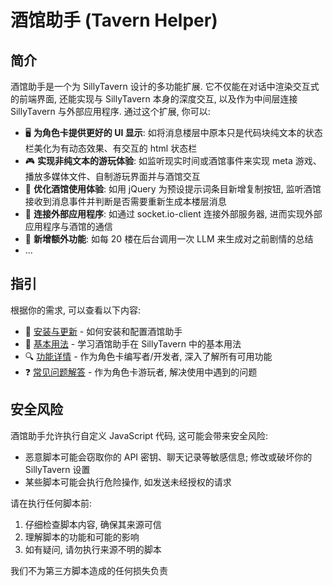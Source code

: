 # 酒馆助手 (Tavern Helper)

## 简介

酒馆助手是一个为 SillyTavern 设计的多功能扩展. 它不仅能在对话中渲染交互式的前端界面, 还能实现与 SillyTavern 本身的深度交互, 以及作为中间层连接 SillyTavern 与外部应用程序. 通过这个扩展, 你可以:

- 🖥️ **为角色卡提供更好的 UI 显示**: 如将消息楼层中原本只是代码块纯文本的状态栏美化为有动态效果、有交互的 html 状态栏
- 🎮 **实现非纯文本的游玩体验**: 如监听现实时间或酒馆事件来实现 meta 游戏、播放多媒体文件、自制游玩界面并与酒馆交互
- 🔧 **优化酒馆使用体验**: 如用 jQuery 为预设提示词条目新增复制按钮, 监听酒馆接收到消息事件并判断是否需要重新生成本楼层消息
- 🔌 **连接外部应用程序**: 如通过 socket.io-client 连接外部服务器, 进而实现外部应用程序与酒馆的通信
- 🎁 **新增额外功能**: 如每 20 楼在后台调用一次 LLM 来生成对之前剧情的总结
- ...

## 指引

根据你的需求, 可以查看以下内容:

- 💾 [安装与更新](./安装与更新) - 如何安装和配置酒馆助手
- 📖 [基本用法](../基本用法/渲染器) - 学习酒馆助手在 SillyTavern 中的基本用法
- 🔍 [功能详情](../功能详情/触发快速回复命令) - 作为角色卡编写者/开发者, 深入了解所有可用功能
- ❓ [常见问题解答](./常见问题/安装与更新问题) - 作为角色卡游玩者, 解决使用中遇到的问题

## 安全风险

酒馆助手允许执行自定义 JavaScript 代码, 这可能会带来安全风险:

- 恶意脚本可能会窃取你的 API 密钥、聊天记录等敏感信息; 修改或破坏你的 SillyTavern 设置
- 某些脚本可能会执行危险操作, 如发送未经授权的请求

请在执行任何脚本前:

1. 仔细检查脚本内容, 确保其来源可信
2. 理解脚本的功能和可能的影响
3. 如有疑问, 请勿执行来源不明的脚本

我们不为第三方脚本造成的任何损失负责
